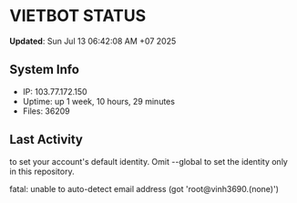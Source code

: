 # VIETBOT STATUS
**Updated**: Sun Jul 13 06:42:08 AM +07 2025

## System Info
- IP: 103.77.172.150
- Uptime: up 1 week, 10 hours, 29 minutes
- Files: 36209

## Last Activity

to set your account's default identity.
Omit --global to set the identity only in this repository.

fatal: unable to auto-detect email address (got 'root@vinh3690.(none)')
